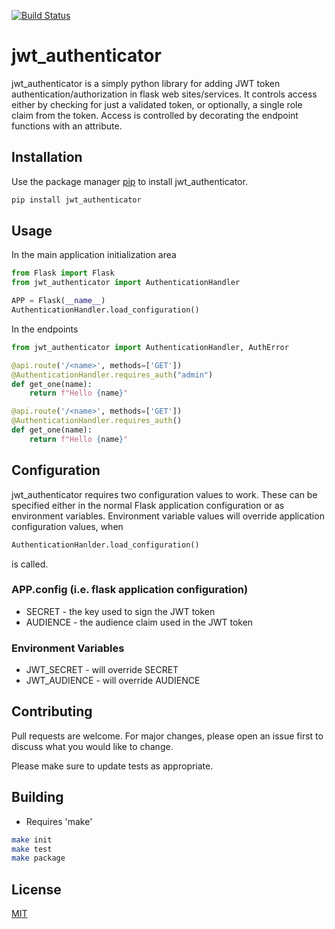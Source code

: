 [![Build Status](https://travis-ci.com/mikenac/jwt_authenticator.svg?branch=master)](https://travis-ci.com/mikenac/jwt_authenticator)

# jwt_authenticator

jwt_authenticator is a simply python library for adding JWT token authentication/authorization in flask web sites/services. It controls access either by checking for just a validated token, or optionally, a single role claim from the token. Access is controlled by decorating the endpoint functions with an attribute.

## Installation

Use the package manager [pip](https://pip.pypa.io/en/stable/) to install jwt_authenticator.

```bash
pip install jwt_authenticator
```

## Usage
In the main application initialization area

```python
from Flask import Flask
from jwt_authenticator import AuthenticationHandler

APP = Flask(__name__)
AuthenticationHandler.load_configuration()
```
In the endpoints

```python
from jwt_authenticator import AuthenticationHandler, AuthError

@api.route('/<name>', methods=['GET'])
@AuthenticationHandler.requires_auth("admin")
def get_one(name):
    return f"Hello {name}"

@api.route('/<name>', methods=['GET'])
@AuthenticationHandler.requires_auth()
def get_one(name):
    return f"Hello {name}"
```

## Configuration
jwt_authenticator requires two configuration values to work. These can be specified either in the normal Flask application configuration or as environment variables. Environment variable values will override application configuration values, when

```python
AuthenticationHanlder.load_configuration()
```
is called.

### APP.config (i.e. flask application configuration)

* SECRET - the key used to sign the JWT token
* AUDIENCE - the audience claim used in the JWT token

### Environment Variables

* JWT_SECRET - will override SECRET
* JWT_AUDIENCE - will override AUDIENCE


## Contributing
Pull requests are welcome. For major changes, please open an issue first to discuss what you would like to change.

Please make sure to update tests as appropriate.

## Building
* Requires 'make'

```bash
make init
make test
make package
```

## License
[MIT](https://choosealicense.com/licenses/mit/)

